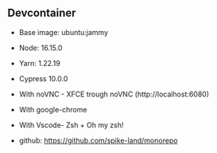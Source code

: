 ## Devcontainer

- Base image: ubuntu:jammy
- Node: 16.15.0
- Yarn: 1.22.19
- Cypress 10.0.0
- With noVNC - XFCE trough noVNC (http://localhost:6080)
- With google-chrome
- With Vscode- Zsh + Oh my zsh!

- github: https://github.com/spike-land/monorepo
